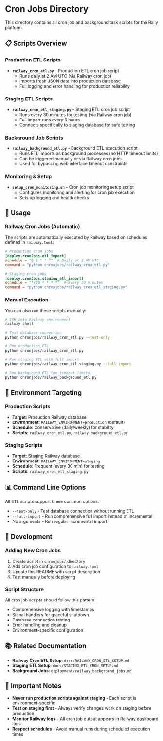 # Cron Jobs Directory

This directory contains all cron job and background task scripts for the Rally platform.

## 📋 Scripts Overview

### Production ETL Scripts
- **`railway_cron_etl.py`** - Production ETL cron job script
  - Runs daily at 2 AM UTC (via Railway cron job)
  - Imports fresh JSON data into production database
  - Full logging and error handling for production reliability

### Staging ETL Scripts  
- **`railway_cron_etl_staging.py`** - Staging ETL cron job script
  - Runs every 30 minutes for testing (via Railway cron job)
  - Full import runs every 6 hours
  - Connects specifically to staging database for safe testing

### Background Job Scripts
- **`railway_background_etl.py`** - Background ETL execution script
  - Runs ETL imports as background processes (no HTTP timeout limits)
  - Can be triggered manually or via Railway cron jobs
  - Used for bypassing web interface timeout constraints

### Monitoring & Setup
- **`setup_cron_monitoring.sh`** - Cron job monitoring setup script
  - Configures monitoring and alerting for cron job execution
  - Sets up logging and health checks

## 🚀 Usage

### Railway Cron Jobs (Automatic)
The scripts are automatically executed by Railway based on schedules defined in `railway.toml`:

```toml
# Production cron jobs
[deploy.cronJobs.etl_import]
schedule = "0 2 * * *"  # Daily at 2 AM UTC
command = "python chronjobs/railway_cron_etl.py"

# Staging cron jobs  
[deploy.cronJobs.staging_etl_import]
schedule = "*/30 * * * *"  # Every 30 minutes
command = "python chronjobs/railway_cron_etl_staging.py"
```

### Manual Execution
You can also run these scripts manually:

```bash
# SSH into Railway environment
railway shell

# Test database connection
python chronjobs/railway_cron_etl.py --test-only

# Run production ETL
python chronjobs/railway_cron_etl.py

# Run staging ETL with full import
python chronjobs/railway_cron_etl_staging.py --full-import

# Run background ETL (no timeout limits)
python chronjobs/railway_background_etl.py
```

## 🎯 Environment Targeting

### Production Scripts
- **Target**: Production Railway database
- **Environment**: `RAILWAY_ENVIRONMENT=production` (default)
- **Schedule**: Conservative (daily/weekly) for stability
- **Scripts**: `railway_cron_etl.py`, `railway_background_etl.py`

### Staging Scripts  
- **Target**: Staging Railway database
- **Environment**: `RAILWAY_ENVIRONMENT=staging`
- **Schedule**: Frequent (every 30 min) for testing
- **Scripts**: `railway_cron_etl_staging.py`

## 📊 Command Line Options

All ETL scripts support these common options:

- `--test-only` - Test database connection without running ETL
- `--full-import` - Run comprehensive full import instead of incremental
- No arguments - Run regular incremental import

## 🔧 Development

### Adding New Cron Jobs
1. Create script in `chronjobs/` directory
2. Add cron job configuration to `railway.toml`
3. Update this README with script description
4. Test manually before deploying

### Script Structure
All cron job scripts should follow this pattern:
- Comprehensive logging with timestamps
- Signal handlers for graceful shutdown
- Database connection testing
- Error handling and cleanup
- Environment-specific configuration

## 📚 Related Documentation

- **Railway Cron ETL Setup**: `docs/RAILWAY_CRON_ETL_SETUP.md`
- **Staging ETL Setup**: `docs/STAGING_ETL_CRON_SETUP.md`
- **Background Jobs**: `deployment/railway_background_jobs.md`

## 🚨 Important Notes

- **Never run production scripts against staging** - Each script is environment-specific
- **Test on staging first** - Always verify changes work on staging before production
- **Monitor Railway logs** - All cron job output appears in Railway dashboard logs
- **Respect schedules** - Avoid manual runs during scheduled execution times 